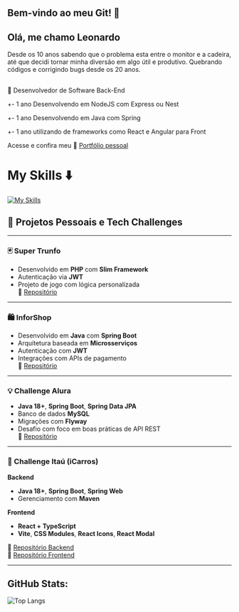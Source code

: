 ##  Bem-vindo ao meu Git! 👋

## Olá, me chamo Leonardo
Desde os 10 anos sabendo que o problema esta entre o monitor e a cadeira, até que decidi tornar minha diversão em algo útil e produtivo. Quebrando códigos e corrigindo bugs desde os 20 anos.


##

💼
Desenvolvedor de Software Back-End
<p>+- 1 ano Desenvolvendo em NodeJS com Express ou Nest</p>
<p>+- 1 ano Desenvolvendo em Java com Spring </p>
<p>+- 1 ano utilizando de frameworks como React e Angular para Front</p>

Acesse e confira meu 📄 [Portfólio pessoal](https://leogbarros.github.io/portfolio/)
 # My Skills ⬇️    

[![My Skills](https://skillicons.dev/icons?i=java,spring,nodejs,typescript,kafka,aws,postgresql,mysql,docker,mongodb)](https://skillicons.dev)

## 🚀 Projetos Pessoais e Tech Challenges

---

### 🃏 Super Trunfo

- Desenvolvido em **PHP** com **Slim Framework**  
- Autenticação via **JWT**  
- Projeto de jogo com lógica personalizada  
🔗 [Repositório](https://github.com/LeoGBarros/SuperTrunfo)

---

### 🛍️ InforShop

- Desenvolvido em **Java** com **Spring Boot**  
- Arquitetura baseada em **Microsserviços**  
- Autenticação com **JWT**  
- Integrações com APIs de pagamento  
🔗 [Repositório](https://github.com/LeoGBarros/inforShop)

---

### 💡 Challenge Alura

- **Java 18+**, **Spring Boot**, **Spring Data JPA**  
- Banco de dados **MySQL**  
- Migrações com **Flyway**  
- Desafio com foco em boas práticas de API REST  
🔗 [Repositório](https://github.com/LeoGBarros/challenge_alura)

---

### 🚗 Challenge Itaú (iCarros)

**Backend**  
- **Java 18+**, **Spring Boot**, **Spring Web**  
- Gerenciamento com **Maven**

**Frontend**  
- **React + TypeScript**  
- **Vite**, **CSS Modules**, **React Icons**, **React Modal**

🔗 [Repositório Backend](https://github.com/LeoGBarros/CGMV_BACK)  
🔗 [Repositório Frontend](https://github.com/LeoGBarros/CGMV)

---





##


## GitHub Stats:

  


![Top Langs](https://github-readme-stats.vercel.app/api/top-langs/?username=LeoGBarros&layout=compact&theme=dark)

